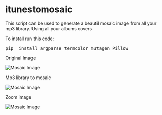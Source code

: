 # itunestomosaic


This script can be used to generate a beautil mosaic image from all your mp3 library. Using all your albums covers




To install run this code:

<pre>pip  install argparse termcolor mutagen Pillow
</pre>






Original Image

![Mosaic Image](itunestomosaic/orginal.jpg)  


Mp3 library to mosaic

![Mosaic Image](itunestomosaic/mosaic.jpeg)  




Zoom image

![Mosaic Image](itunestomosaic/zoom.png)  

